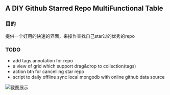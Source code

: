 ## A DIY Github Starred Repo MultiFunctional Table

### 目的
提供一个好用的快速的界面，来操作查找自己star过的优秀的repo

### TODO

- add tags annotation for repo
- a view of grid which support drag&drop to collection(tags)
- action btn for cancelling star repo
- script to daily offline sync local mongodb with online github data source

![截图展示](http://img.wdjimg.com/who/siva/download.png)
